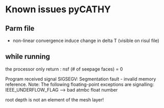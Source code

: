 # Known issues pyCATHY


## Parm file
- non-linear convergence induce change in delta T (visible on risul file)


## while running

the processor only return :  nsf  (# of seepage faces)               =      0



Program received signal SIGSEGV: Segmentation fault - invalid memory reference.
Note: The following floating-point exceptions are signalling: IEEE_UNDERFLOW_FLAG
--> bad atmbc float number



root depth is not an element of the mesh layer!